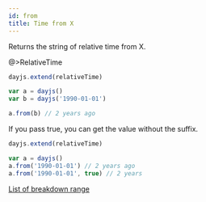 ```yaml
---
id: from
title: Time from X 
---
```


Returns the string of relative time from X.

@>RelativeTime

```js
dayjs.extend(relativeTime)

var a = dayjs()
var b = dayjs('1990-01-01')

a.from(b) // 2 years ago
```

If you pass true, you can get the value without the suffix.

```js
dayjs.extend(relativeTime)

var a = dayjs()
a.from('1990-01-01') // 2 years ago
a.from('1990-01-01', true) // 2 years
```

[List of breakdown range](../display/from-now#list-of-breakdown-range)
